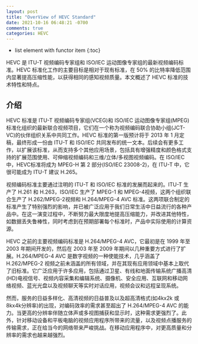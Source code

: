 ```yaml
---
layout: post
title: "OverView of HEVC Standard"
date: 2021-10-16 06:48:21 -0700
comments: true
categories: HEVC
---
```


* list element with functor item
{:toc}

HEVC 是 ITU-T 视频编码专家组和 ISO/IEC 运动图像专家组的最新视频编码标准。HEVC 标准化工作的主要目标是相对于现有标准，在 50% 的比特率降低范围内显著提高压缩性能，以获得相同的感知视频质量。本文概述了 HEVC 标准的技术特性和特点。

<!--more-->

## 介绍

HEVC 标准是 ITU-T 视频编码专家组(VCEG)和 ISO/IEC 运动图像专家组(MPEG)标准化组织的最新联合视频项目，它们在一个称为视频编码联合协助小组(JCT-VC)的伙伴组织关系中共同工作。HEVC 标准的第一版预计将于 2013 年 1 月定稿，最终形成一份由 ITU-T 和 ISO/IEC 共同发布的统一文本。后续会有更多工作，以扩展该标准，从而支持多个其他应用场景，包括具有增强精度和颜色格式支持的扩展范围使用、可伸缩视频编码和三维/立体/多视图视频编码。在 ISO/IEC 中，HEVC标准将成为 MPEG-H 第 2 部分(ISO/IEC 23008-2)，在 ITU-T 中，它很可能成为 ITU-T 建议 H.265。

视频编码标准主要通过注明的 ITU-T 和 ISO/IEC 标准的发展而起来的。ITU-T 生产了 H.261 和 H.263，ISO/IEC 生产了 MPEG-1 和 MPEG-4视频，这两个组织联合生产了 H.262/MPEG-2视频和 H.264/MPEG-4 AVC 标准。这两项联合制定的标准产生了特别强烈的影响，并已被广泛应用于我们日常生活中日益流行的各种产品中。在这一演变过程中，不断努力最大限度地提高压缩能力，并改进其他特性，如数据丢失鲁棒性，同时考虑到在预期部署每个标准时，产品中实际使用的计算资源。

HEVC 之前的主要视频编码标准是 H.264/MPEG-4 AVC，它最初是在 1999 年至 2003 年期间开发的，然后在 2003 年至 2009 年期间以几种重要方式进行了扩展。H.264/MPEG-4 AVC 是数字视频的一种使能技术，几乎涵盖了 H.262/MPEG-2 视频之前未涵盖的所有领域，并在其现有应用领域中基本上取代了旧标准。它广泛应用于许多应用，包括通过卫星、有线和地面传输系统广播高清(HD)电视信号、视频内容采集和编辑系统、摄像机、安全应用、互联网和移动网络视频、蓝光光盘以及视频聊天等实时对话应用，视频会议和远程呈现系统。

然而，服务的日益多样化、高清视频的日益普及以及超高清格式(如4kx2k 或 8kx4k分辨率)的出现，对编码效率的需求甚至超出了 H.264/MPEG-4 AVC 的能力。当更高的分辨率伴随立体声或多视图捕获和显示时，这种需求更强烈了。此外，针对移动设备和平板电脑的视频应用程序所带来的流量，以及视频点播服务的传输需求，正在给当今的网络带来严峻挑战。在移动应用程序中，对更高质量和分辨率的需求也越来越强烈。


